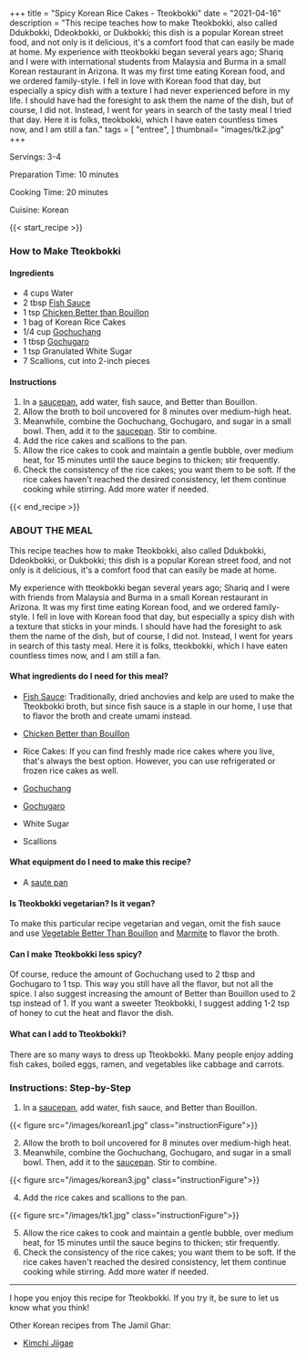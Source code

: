 +++
title = "Spicy Korean Rice Cakes - Tteokbokki"
date = "2021-04-16"
description = "This recipe teaches how to make Tteokbokki, also called Ddukbokki, Ddeokbokki, or Dukbokki; this dish is a popular Korean street food, and not only is it delicious, it's a comfort food that can easily be made at home. My experience with tteokbokki began several years ago; Shariq and I were with international students from Malaysia and Burma in a small Korean restaurant in Arizona. It was my first time eating Korean food, and we ordered family-style. I fell in love with Korean food that day, but especially a spicy dish with a texture I had never experienced before in my life. I should have had the foresight to ask them the name of the dish, but of course, I did not. Instead, I went for years in search of the tasty meal I tried that day. Here it is folks, tteokbokki, which I have eaten countless times now, and I am still a fan."
tags = [
    "entree",
]
thumbnail= "images/tk2.jpg"
+++

Servings: 3-4 <!--more-->

Preparation Time: 10 minutes

Cooking Time: 20 minutes 

Cuisine: Korean 

{{< start_recipe >}}

### How to Make Tteokbokki

#### Ingredients 

* 4 cups Water
* 2 tbsp [Fish Sauce](https://amzn.to/32UtmKn)
* 1 tsp [Chicken Better than Bouillon](https://amzn.to/2RGiSsu)
* 1 bag of Korean Rice Cakes
* 1/4 cup [Gochuchang](https://amzn.to/32A6v3v)
* 1 tbsp [Gochugaro](https://amzn.to/3v0RhQT)  
* 1 tsp Granulated White Sugar
* 7 Scallions, cut into 2-inch pieces
  
#### Instructions

1. In a [saucepan](https://amzn.to/3pjsmHk), add water, fish sauce, and Better than Bouillon. 
2. Allow the broth to boil uncovered for 8 minutes over medium-high heat. 
3. Meanwhile, combine the Gochuchang, Gochugaro, and sugar in a small bowl. Then, add it to the [saucepan](https://amzn.to/3pjsmHk). Stir to combine. 
4. Add the rice cakes and scallions to the pan. 
5. Allow the rice cakes to cook and maintain a gentle bubble, over medium heat, for 15 minutes until the sauce begins to thicken; stir frequently.  
6. Check the consistency of the rice cakes; you want them to be soft. If the rice cakes haven't reached the desired consistency, let them continue cooking while stirring. Add more water if needed.  

{{< end_recipe >}}

### ABOUT THE MEAL

This recipe teaches how to make Tteokbokki, also called Ddukbokki, Ddeokbokki, or Dukbokki; this dish is a popular Korean street food, and not only is it delicious, it's a comfort food that can easily be made at home.

My experience with tteokbokki began several years ago; Shariq and I were with friends from Malaysia and Burma in a small Korean restaurant in Arizona. It was my first time eating Korean food, and we ordered family-style. I fell in love with Korean food that day, but especially a spicy dish with a texture that sticks in your minds. I should have had the foresight to ask them the name of the dish, but of course, I did not. Instead, I went for years in search of this tasty meal. Here it is folks, tteokbokki, which I have eaten countless times now, and I am still a fan. 

#### What ingredients do I need for this meal?

* [Fish Sauce](https://amzn.to/32UtmKn): Traditionally, dried anchovies and kelp are used to make the Tteokbokki broth, but since fish sauce is a staple in our home, I use that to flavor the broth and create umami instead.

* [Chicken Better than Bouillon](https://amzn.to/2RGiSsu)

* Rice Cakes: If you can find freshly made rice cakes where you live, that's always the best option. However, you can use refrigerated or frozen rice cakes as well. 

* [Gochuchang](https://amzn.to/32A6v3v)

* [Gochugaro](https://amzn.to/3v0RhQT)
 
* White Sugar

* Scallions

#### What equipment do I need to make this recipe?

* A [saute pan](https://amzn.to/2RcOoyd)

#### Is Tteokbokki vegetarian? Is it vegan?

To make this particular recipe vegetarian and vegan, omit the fish sauce and use [Vegetable Better Than Bouillon](https://amzn.to/3ggLeni) and [Marmite](https://amzn.to/3xKVhYx) to flavor the broth.

#### Can I make Tteokbokki less spicy? 
 
Of course, reduce the amount of Gochuchang used to 2 tbsp and Gochugaro to 1 tsp. This way you still have all the flavor, but not all the spice. I also suggest increasing the amount of Better than Bouillon used to 2 tsp instead of 1. If you want a sweeter Tteokbokki, I suggest adding 1-2 tsp of honey to cut the heat and flavor the dish. 

#### What can I add to Tteokbokki? 

There are so many ways to dress up Tteokbokki. Many people enjoy adding fish cakes, boiled eggs, ramen, and vegetables like cabbage and carrots. 

### Instructions: Step-by-Step

1. In a [saucepan](https://amzn.to/3pjsmHk), add water, fish sauce, and Better than Bouillon. 

{{< figure src="/images/korean1.jpg" class="instructionFigure">}}

2. Allow the broth to boil uncovered for 8 minutes over medium-high heat. 
3. Meanwhile, combine the Gochuchang, Gochugaro, and sugar in a small bowl. Then, add it to the [saucepan](https://amzn.to/3pjsmHk). Stir to combine. 

{{< figure src="/images/korean3.jpg" class="instructionFigure">}}

4. Add the rice cakes and scallions to the pan. 

{{< figure src="/images/tk1.jpg" class="instructionFigure">}}

5. Allow the rice cakes to cook and maintain a gentle bubble, over medium heat, for 15 minutes until the sauce begins to thicken; stir frequently.  
6. Check the consistency of the rice cakes; you want them to be soft. If the rice cakes haven't reached the desired consistency, let them continue cooking while stirring. Add more water if needed.  
 
----

I hope you enjoy this recipe for Tteokbokki. If you try it, be sure to let us know what you think!

Other Korean recipes from The Jamil Ghar:
* [Kimchi Jiigae](https://www.jamilghar.com/recipe/kimchi_jigae/)
